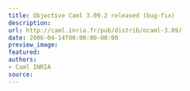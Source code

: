 ```yaml
---
title: Objective Caml 3.09.2 released (bug-fix)
description:
url: http://caml.inria.fr/pub/distrib/ocaml-3.09/
date: 2006-04-14T00:00:00-00:00
preview_image:
featured:
authors:
- Caml INRIA
source:
---
```



